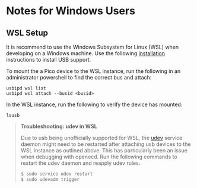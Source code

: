 # Notes for Windows Users

## WSL Setup
It is recommend to use the Windows Subsystem for Linux (WSL) when developing on a Windows machine.
Use the following [installation](https://learn.microsoft.com/en-us/windows/wsl/connect-usb) instructions to install USB support.

To mount the a Pico device to the WSL instance, run the following in
an administrator powershell to find the correct bus and attach:

```
usbipd wsl list
usbipd wsl attach --busid <busid>
```

In the WSL instance, run the following to verify the device has mounted:

```
lsusb
```
> **Troubleshooting: udev in WSL**
>
> Due to usb being unofficially supported for WSL, 
> the [udev](https://wiki.archlinux.org/title/Udev) service daemon might need to be restarted after attaching
> usb devices to the WSL instance as outlined above. 
> This has particularly been an issue when debugging with openocd.
> Run the following commands to restart the udev daemon and reapply udev rules. 
> ```bash
> $ sudo service udev restart 
> $ sudo udevadm trigger
> ```

